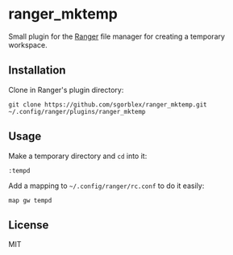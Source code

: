 # ranger_mktemp
Small plugin for the [Ranger](https://github.com/ranger/ranger) file manager for creating a temporary workspace.


## Installation
Clone in Ranger's plugin directory:
```
git clone https://github.com/sgorblex/ranger_mktemp.git ~/.config/ranger/plugins/ranger_mktemp
```


## Usage
Make a temporary directory and `cd` into it:
```
:tempd
```

Add a mapping to `~/.config/ranger/rc.conf` to do it easily:
```
map gw tempd
```


## License
MIT
